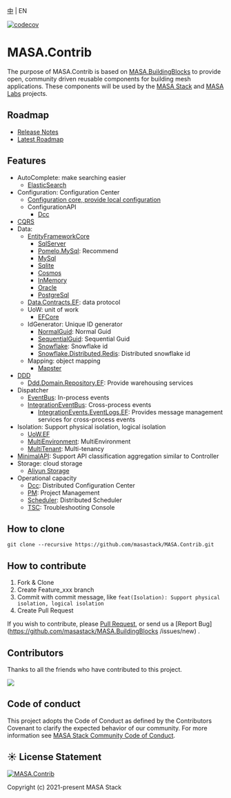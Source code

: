 [中](README.zh-CN.md) | EN

[![codecov](https://codecov.io/gh/masastack/MASA.Contrib/branch/main/graph/badge.svg?token=87TPNHUHW2)](https://codecov.io/gh/masastack/MASA.Contrib)

# MASA.Contrib

The purpose of MASA.Contrib is based on [MASA.BuildingBlocks](https://github.com/masastack/MASA.BuildingBlocks) to provide open, community driven reusable components for building mesh applications.  These components will be used by the [MASA Stack](https://github.com/masastack) and [MASA Labs](https://github.com/masalabs) projects.



## Roadmap
* [Release Notes](https://github.com/masastack/MASA.Contrib/releases)
* [Latest Roadmap](https://github.com/masastack/MASA.Contrib/issues/42)



## Features
* AutoComplete: make searching easier
  * [ElasticSearch](./src/SearchEngine/Masa.Contrib.SearchEngine.AutoComplete.ElasticSearch/README.md)
* Configuration: Configuration Center
  * [Configuration core, provide local configuration](./src/Configuration/Masa.Contrib.Configuration/README.md)
  * ConfigurationAPI
    * [Dcc](./src/Configuration/Masa.Contrib.Configuration.ConfigurationApi.Dcc/README.md)
* [CQRS](./src/ReadWriteSpliting/Cqrs/Masa.Contrib.ReadWriteSpliting.Cqrs/README.md)
* Data:
  * [EntityFrameworkCore](./src/Data/Masa.Contrib.Data.EntityFrameworkCore/README.md)
    * [SqlServer](./src/Data/Masa.Contrib.Data.EntityFrameworkCore.SqlServer/README.md)
    * [Pomelo.MySql](./src/Data/Masa.Contrib.Data.EntityFrameworkCore.Pomelo.MySql/README.md): Recommend
    * [MySql](./src/Data/Masa.Contrib.Data.EntityFrameworkCore.MySql/README.md)
    * [Sqlite](./src/Data/Masa.Contrib.Data.EntityFrameworkCore.Sqlite/README.md)
    * [Cosmos](./src/Data/Masa.Contrib.Data.EntityFrameworkCore.Cosmos/README.md)
    * [InMemory](./src/Data/Masa.Contrib.Data.EntityFrameworkCore.InMemory/README.md)
    * [Oracle](./src/Data/Masa.Contrib.Data.EntityFrameworkCore.Oracle/README.md)
    * [PostgreSql](./src/Data/Masa.Contrib.Data.EntityFrameworkCore.PostgreSql/README.md)
  * [Data.Contracts.EF](./src/Data/Masa.Contrib.Data.Contracts.EF/): data protocol
  * UoW: unit of work
    * [EFCore](./src/Data/Masa.Contrib.Data.UoW.EF/README.md)
  * IdGenerator: Unique ID generator
     * [NormalGuid](./src/Data/IdGenerator/Masa.Contrib.Data.IdGenerator.NormalGuid/README.md): Normal Guid
     * [SequentialGuid](./src/Data/IdGenerator/Masa.Contrib.Data.IdGenerator.SequentialGuid/README.md): Sequential Guid
     * [Snowflake](./src/Data/IdGenerator/Masa.Contrib.Data.IdGenerator.Snowflake/README.md): Snowflake id
     * [Snowflake.Distributed.Redis](./src/Data/IdGenerator/Masa.Contrib.Data.IdGenerator.Snowflake.Distributed.Redis/README.md): Distributed snowflake id
  * Mapping: object mapping
     * [Mapster](./src/Data/Mapping/Masa.Contrib.Data.Mapping.Mapster/README.md)
* [DDD](./src/Ddd/Masa.Contrib.Ddd.Domain/README.md)
  * [Ddd.Domain.Repository.EF](./src/Ddd/Masa.Contrib.Ddd.Domain.Repository.EF/README.md): Provide warehousing services
* Dispatcher
  * [EventBus](./src/Dispatcher/Masa.Contrib.Dispatcher.Events/README.md): In-process events
  * [IntegrationEventBus](./src/Dispatcher/Masa.Contrib.Dispatcher.IntegrationEvents.Dapr/README.md): Cross-process events
    * [IntegrationEvents.EventLogs.EF](./src/Dispatcher/Masa.Contrib.Dispatcher.IntegrationEvents.EventLogs.EF/README.md): Provides message management services for cross-process events
* Isolation: Support physical isolation, logical isolation
  * [UoW.EF](./src/Isolation/Masa.Contrib.Isolation.UoW.EF/README.md)
  * [MultiEnvironment](./src/Isolation/Masa.Contrib.Isolation.MultiEnvironment/README.md): MultiEnvironment
  * [MultiTenant](./src/Isolation/Masa.Contrib.Isolation.MultiTenant/README.md): Multi-tenancy
* [MinimalAPI](./src/Service/Masa.Contrib.Service.MinimalAPIs/README.md): Support API classification aggregation similar to Controller
* Storage: cloud storage
  * [Aliyun Storage](./src/Storage/Masa.Contrib.Storage.ObjectStorage.Aliyun/README.md)
* Operational capacity
  * [Dcc](./src/BasicAbility/Masa.Contrib.BasicAbility.Dcc/README.md): Distributed Configuration Center
  * [PM](./src/BasicAbility/Masa.Contrib.BasicAbility.Pm/README.md): Project Management
  * [Scheduler](./src/BasicAbility/Masa.Contrib.BasicAbility.Scheduler/README.md): Distributed Scheduler
  * [TSC](./src/BasicAbility/Masa.Contrib.BasicAbility.Tsc/README.md): Troubleshooting Console



## How to clone
````
git clone --recursive https://github.com/masastack/MASA.Contrib.git
````



## How to contribute

1. Fork & Clone
2. Create Feature_xxx branch
3. Commit with commit message, like `feat(Isolation): Support physical isolation, logical isolation`
4. Create Pull Request

If you wish to contribute, please [Pull Request](https://github.com/masastack/MASA.BuildingBlocks/pulls), or send us a [Report Bug](https://github.com/masastack/MASA.BuildingBlocks /issues/new) .



## Contributors

Thanks to all the friends who have contributed to this project.

<a href="https://github.com/masastack/MASA.Contrib/graphs/contributors">
    <img src="https://contrib.rocks/image?repo=masastack/MASA.Contrib" />
</a>



## Code of conduct

This project adopts the Code of Conduct as defined by the Contributors Covenant to clarify the expected behavior of our community. For more information see [MASA Stack Community Code of Conduct](https://github.com/masastack/community/blob/main/CODE-OF-CONDUCT.md).



## ☀️ License Statement

[![MASA.Contrib](https://img.shields.io/badge/License-MIT-blue?style=flat-square)](/LICENSE.txt)

Copyright (c) 2021-present MASA Stack
